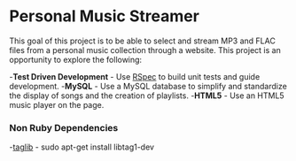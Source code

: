 # Personal Music Streamer

This goal of this project is to be able to select and stream MP3 and FLAC files
from a personal music collection through a website. This project is an
opportunity to explore the following:

-__Test Driven Development__ - Use [RSpec](http://rspec.info/) to build unit
tests and guide development.
-__MySQL__ - Use a MySQL database to simplify and standardize the display of
songs and the creation of playlists.
-__HTML5__ - Use an HTML5 music player on the page.

### Non Ruby Dependencies

-[taglib](http://taglib.github.io/) - sudo apt-get install libtag1-dev
